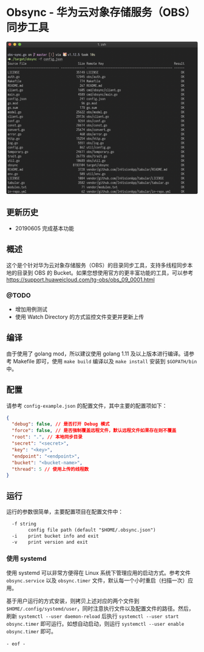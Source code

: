 # Obsync - 华为云对象存储服务（OBS）同步工具

![screenshots.png](screenshots.png)

## 更新历史

* 20190605 完成基本功能

## 概述

这个是个针对华为云对象存储服务（OBS）的目录同步工具，支持多线程同步本地的目录到 OBS 的 Bucket。如果您想使用官方的更丰富功能的工具，可以参考 https://support.huaweicloud.com/tg-obs/obs_09_0001.html

### @TODO

* 增加用例测试
* 使用 Watch Directory 的方式监控文件变更并更新上传

## 编译

由于使用了 golang mod，所以建议使用 golang 1.11 及以上版本进行编译。请参考 Makefile 即可，使用 `make build` 编译以及 `make install` 安装到 `$GOPATH/bin` 中。

## 配置

请参考 `config-example.json` 的配置文件，其中主要的配置项如下：

```json
{
  "debug": false, // 是否打开 Debug 模式
  "force": false, // 是否强制覆盖远程文件，默认远程文件如果存在则不覆盖
  "root": ".", // 本地同步目录
  "secret": "<secret>",
  "key": "<key>",
  "endpoint": "<endpoint>",
  "bucket": "<bucket-name>",
  "thread": 5 // 使用上传的线程数
}
```

## 运行

运行的参数很简单，主要配置项目在配置文件中：

```
  -f string
        config file path (default "$HOME/.obsync.json")
  -i    print bucket info and exit
  -v    print version and exit
```

### 使用 systemd

使用 systemd 可以非常方便得在 Linux 系统下管理应用的启动方式。参考文件 `obsync.service` 以及 `obsync.timer` 文件，默认每一个小时重启（扫描一次）应用。

基于用户运行的方式安装，则拷贝上述对应的两个文件到 `$HOME/.config/systemd/user`，同时注意执行文件以及配置文件的路径。然后，刷新 `systemctl --user daemon-reload` 后执行 `systemctl --user start obsync.timer` 即可运行。如想自动启动，则运行 `systemctl --user enable obsync.timer` 即可。

`- eof -`
